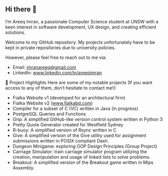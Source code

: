 ## Hi there 👋

I’m Areeq Imran, a passionate Computer Science student at UNSW with a keen interest in software development, UX design, and creating efficient solutions.

Welcome to my GitHub repository. My projects unfortunately have to be kept in private repositories due to university policies.

However, please feel free to reach out to me via:
- Email: imranareeq@gmail.com
- LinkedIn: www.linkedin.com/in/areeqimran

📂 Project Highlights
Here are some of my notable projects (If you want access to any of them, don’t hesitate to contact me!):
- Fialka Website v1 (developed for an architectural firm)
- Fialka Website v2 (www.fialkabd.com)
- Compiler for a subset of C (VC) written in Java (in progress)
- PostgreSQL Queries and Functions
- Grip: A simplified GitHub-like version control system written in Python 3
- Pretty Quote Generator created for Westfield Sydney
- R-buoy: A simplified version of Rsync written in C
- Give: A simplified version of the Give utility used for assignment submissions written in POSIX compliant Dash.
- Dungeon Minigame: exploring OOP Design Principles (Group Project)
- Carriage Simulator: train carriage simulator program utilizing the creation, manipulation and usage of linked lists to solve problems.
- Breakout: A simplified version of the Breakout game written in Mips Assembly.
